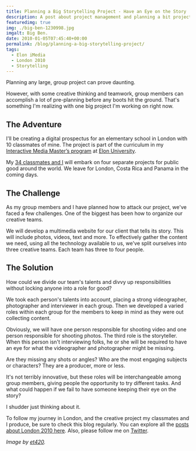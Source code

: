 ```yaml
---
title: Planning a Big Storytelling Project - Have an Eye on the Story
description: A post about project management and planning a bit project – as part of Elon's iMedia program.
featuredimg: true
img: ./big-ben-1230998.jpg
imgalt: Big Ben.
date: 2010-01-05T07:45:40+00:00
permalink: /blog/planning-a-big-storytelling-project/
tags:
  - Elon iMedia
  - London 2010
  - Storytelling
---
```


Planning any large, group project can prove daunting.

However, with some creative thinking and teamwork, group members can accomplish a lot of pre-planning before any boots hit the ground. That's something I'm realizing with one big project I'm working on right now.

## The Adventure

I'll be creating a digital prospectus for an elementary school in London with 10 classmates of mine. The project is part of the curriculum in my [Interactive Media Master&#8217;s program](http://www.elon.edu/e-web/academics/communications/interactive_media/) at [Elon University](http://www.elon.edu/).

My [34 classmates and I](http://www.elon.edu/e-web/academics/communications/interactive_media/imediaclass2009.xhtml) will embark on four separate projects for public good around the world. We leave for London, Costa Rica and Panama in the coming days.

## The Challenge

As my group members and I have planned how to attack our project, we've faced a few challenges. One of the biggest has been how to organize our creative teams.

We will develop a multimedia website for our client that tells its story. This will include photos, videos, text and more. To effectively gather the content we need, using all the technology available to us, we've split ourselves into three creative teams. Each team has three to four people.

## The Solution

How could we divide our team's talents and divvy up responsibilities without locking anyone into a role for good?

We took each person's talents into account, placing a strong videographer, photographer and interviewer in each group. Then we developed a varied roles within each group for the members to keep in mind as they were out collecting content.

Obviously, we will have one person responsible for shooting video and one person responsible for shooting photos. The third role is the storyteller. When this person isn't interviewing folks, he or she will be required to have an eye for what the videographer and photographer might be missing.

Are they missing any shots or angles? Who are the most engaging subjects or characters? They are a producer, more or less.

It's not terribly innovative, but these roles will be interchangeable among group members, giving people the opportunity to try different tasks. And what could happen if we fail to have someone keeping their eye on the story?

I shudder just thinking about it.

To follow my journey in London, and the creative project my classmates and I produce, be sure to check this blog regularly. You can explore all the [posts about London 2010 here](/tag/london-2010/). Also, please follow me on [Twitter](http://twitter.com/DavidAKennedy).

_Image by [et420](http://www.sxc.hu/photo/492774)._
